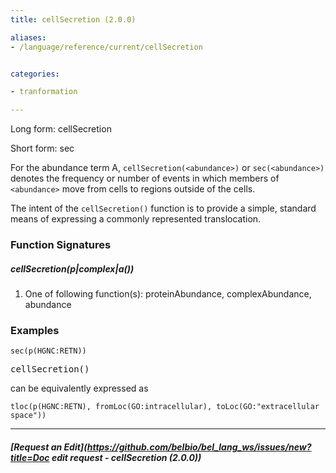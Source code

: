 ```yaml
---
title: cellSecretion (2.0.0)

aliases:
- /language/reference/current/cellSecretion


categories:

- tranformation

---
```

<!-- COMPUTER GENERATED PAGE!!! DO NOT EDIT DIRECTLY  -->
<!--    must be changed in scripts/templates.py which is processed by scripts/update_refs.py -->

Long form: cellSecretion

Short form: sec

For the abundance term A, `cellSecretion(<abundance>)` or `sec(<abundance>)` denotes the frequency or number of events in which members of `<abundance>` move from cells to regions outside of the cells.


The intent of the `cellSecretion()` function is to provide a simple, standard means of expressing a commonly represented translocation.




### Function Signatures

##### cellSecretion(p|complex|a())

1. One of following function(s): proteinAbundance, complexAbundance, abundance



### Examples


    sec(p(HGNC:RETN))


<pre>cellSecretion(<abundance>)</pre> can be equivalently expressed as

    tloc(p(HGNC:RETN), fromLoc(GO:intracellular), toLoc(GO:"extracellular space"))



---
##### [Request an Edit](https://github.com/belbio/bel_lang_ws/issues/new?title=Doc edit request - cellSecretion (2.0.0))